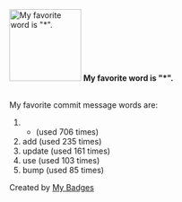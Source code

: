 <img src="https://my-badges.github.io/my-badges/favorite-word.png" alt="My favorite word is &quot;*&quot;." title="My favorite word is &quot;*&quot;." width="128">
<strong>My favorite word is &quot;*&quot;.</strong>
<br><br>

My favorite commit message words are:

1. * (used 706 times)
2. add (used 235 times)
3. update (used 161 times)
4. use (used 103 times)
5. bump (used 85 times)


Created by <a href="https://github.com/my-badges/my-badges">My Badges</a>